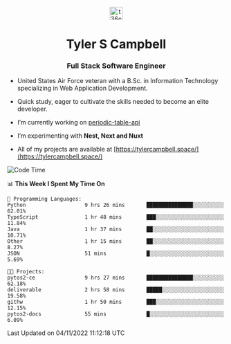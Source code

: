 <p align="center">
<a href="https://www.linkedin.com/in/t36campbell" target="blank"><img align="center" src="https://ik.imagekit.io/t36campbell/Portfolio/linkedin.png.original_m8bbGgPh6.png" alt="t36campbell" height="30" width="30" /></a>
</p>
<h1 align="center">Tyler S Campbell</h1>
<h3 align="center">Full Stack Software Engineer</h3>

* United States Air Force veteran with a B.Sc. in Information Technology specializing in Web Application Development. 

* Quick study, eager to cultivate the skills needed to become an elite developer.

* I’m currently working on [periodic-table-api](https://github.com/t36campbell/periodic-table-api)

* I’m experimenting with **Nest, Next and Nuxt**

* All of my projects are available at [https://tylercampbell.space/](https://tylercampbell.space/)

<!--START_SECTION:waka-->
![Code Time](http://img.shields.io/badge/Code%20Time-1%2C968%20hrs%2046%20mins-blue)

📊 **This Week I Spent My Time On** 

```text
💬 Programming Languages: 
Python                   9 hrs 26 mins       ███████████████░░░░░░░░░░   62.01% 
TypeScript               1 hr 48 mins        ███░░░░░░░░░░░░░░░░░░░░░░   11.84% 
Java                     1 hr 37 mins        ██░░░░░░░░░░░░░░░░░░░░░░░   10.71% 
Other                    1 hr 15 mins        ██░░░░░░░░░░░░░░░░░░░░░░░   8.27% 
JSON                     51 mins             █░░░░░░░░░░░░░░░░░░░░░░░░   5.69%

🐱‍💻 Projects: 
pytos2-ce                9 hrs 27 mins       ███████████████░░░░░░░░░░   62.18% 
deliverable              2 hrs 58 mins       █████░░░░░░░░░░░░░░░░░░░░   19.58% 
githw                    1 hr 50 mins        ███░░░░░░░░░░░░░░░░░░░░░░   12.15% 
pytos2-docs              55 mins             █░░░░░░░░░░░░░░░░░░░░░░░░   6.09%

```


 Last Updated on 04/11/2022 11:12:18 UTC
<!--END_SECTION:waka-->
